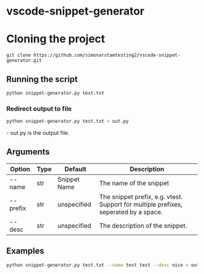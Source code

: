 # vscode-snippet-generator

# Cloning the project
```
git clone https://github.com/simonarstamtesting2/vscode-snippet-generator.git
```

## Running the script
```sh
python snippet-generator.py test.txt
```

### Redirect output to file
```sh
python snippet-generator.py test.txt > out.py
``` 
\- out.py is the output file.

## Arguments
| Option | Type | Default | Description | 
| ------ | ---- | ------- | ----------- |
| --name | str  | Snippet Name | The name of the snippet |
| --prefix | str | unspecified | The snippet prefix, e.g. vtest. Support for multiple prefixes, seperated by a space. |
| --desc | str | unspecified | The description of the snippet.|

## Examples
```sh
python snippet-generator.py test.txt --name test test --desc nice > out.txt
```